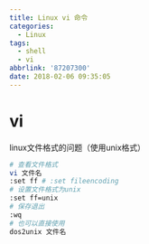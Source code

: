 ```yaml
---
title: Linux vi 命令
categories:
  - Linux
tags:
  - shell
  - vi
abbrlink: '87207300'
date: 2018-02-06 09:35:05
---
```


# vi
linux文件格式的问题（使用unix格式）
```bash
# 查看文件格式
vi 文件名
:set ff # :set fileencoding
# 设置文件格式为unix
:set ff=unix
# 保存退出
:wq
# 也可以直接使用
dos2unix 文件名
```
